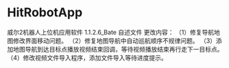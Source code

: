 # HitRobotApp
威尔2机器人上位机应用软件 1.1.2.6_Bate 自述文件
更改内容：
（1）修复导航地图修改界面移动问题。
（2）修复地图导航中自动巡航顺序不规律问题。
（3）添加地图导航到达目标点播放视频结束回调，等待视频播放结束再行走下一目标点。
（4）修改视频文件导入程序，添加文件导入等待进度提示。
